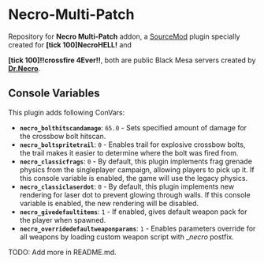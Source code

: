 # Necro-Multi-Patch
Repository for __Necro Multi-Patch__ addon, a [SourceMod](https://github.com/alliedmodders/sourcemod) plugin specially created for __[tick 100]NecroHELL!__ and 

__[tick 100]!!crossfire 4Ever!!__, both are public Black Mesa servers created by __[Dr.Necro]([https://steamcommunity.com/id/ampreeT](https://steamcommunity.com/profiles/76561198071553465/))__.

## Console Variables
This plugin adds following ConVars:

* **`necro_bolthitscandamage`**: `65.0` - Sets specified amount of damage for the crossbow bolt hitscan.
* **`necro_boltspritetrail`**: `0` - Enables trail for explosive crossbow bolts, the trail makes it easier to determine where the bolt was fired from.
* **`necro_classicfrags`**: `0` - By default, this plugin implements frag grenade physics from the singleplayer campaign, allowing players to pick up it. If this console variable is enabled, the game will use the legacy physics.
* **`necro_classiclaserdot`**: `0` - By default, this plugin implements new rendering for laser dot to prevent glowing through walls. If this console variable is enabled, the new rendering will be disabled.
* **`necro_givedefaultitems`**: `1` - If enabled, gives default weapon pack for the player when spawned.
* **`necro_overridedefaultweaponparams`**: `1` - Enables parameters override for all weapons by loading custom weapon script with __necro_ postfix.

TODO: Add more in README.md.

